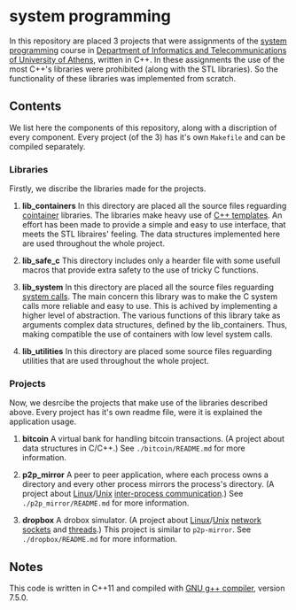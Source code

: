 # system programming

In this repository are placed 3 projects that were assignments of the [system programming](https://en.wikipedia.org/wiki/Systems_programming) course in [Department of Informatics and Telecommunications of University of Athens](https://www.di.uoa.gr/en), written in C++. In these assignments the use of the most C++'s libraries were prohibited (along with the STL libraries). So the functionality of these libraries was implemented from scratch.

## Contents

We list here the components of this repository, along with a discription of every component. Every project (of the 3) has it's own `Makefile` and can be compiled separately. 

### Libraries

Firstly, we discribe the libraries made for the projects.

1. **lib_containers** In this directory are placed all the source files reguarding [cointainer](https://en.wikipedia.org/wiki/Container_(abstract_data_type)) libraries. The libraries make heavy use of [C++ templates](http://www.cplusplus.com/doc/oldtutorial/templates/). An effort has been made to provide a simple and easy to use interface, that meets the STL libraires' feeling. The data structures implemented here are used throughout the whole project.

2. **lib_safe_c** This directory includes only a hearder file with some usefull macros that provide extra safety to the use of tricky C functions.

3. **lib_system** In this directory are placed all the source files reguarding [system calls](https://en.wikipedia.org/wiki/System_call). The main concern this library was to make the C system calls more reliable and easy to use. This is achived by implementing a higher level of abstraction. The various functions of this library take as arguments complex data structures, defined by the lib_containers. Thus, making compatible the use of containers with low level system calls.

4. **lib_utilities** In this directory are placed some source files reguarding utilities that are used throughout the whole project.

### Projects

Now, we desrcibe the projects that make use of the libraries described above. Every project has it's own readme file, were it is explained the application usage.

1. **bitcoin** A virtual bank for handling bitcoin transactions. (A project about data structures in C/C++.) See `./bitcoin/README.md` for more information.

2. **p2p_mirror** A peer to peer application, where each process owns a directory and every other process mirrors the process's directory. (A project about [Linux](https://en.wikipedia.org/wiki/Linux)/[Unix](https://en.wikipedia.org/wiki/Unix) [inter-process communication](https://en.wikipedia.org/wiki/Inter-process_communication).) See `./p2p_mirror/README.md` for more information.

3. **dropbox** A drobox simulator. (A project about [Linux](https://en.wikipedia.org/wiki/Linux)/[Unix](https://en.wikipedia.org/wiki/Unix) [network sockets](https://en.wikipedia.org/wiki/Network_socket) and [threads]([https://en.wikipedia.org/wiki/Thread_(computing)).) This project is similar to `p2p-mirror`.  See `./dropbox/README.md` for more information.

## Notes

This code is written in C++11 and compiled with [GNU g++ compiler](https://en.wikipedia.org/wiki/GNU_Compiler_Collection#Languages), version 7.5.0.
